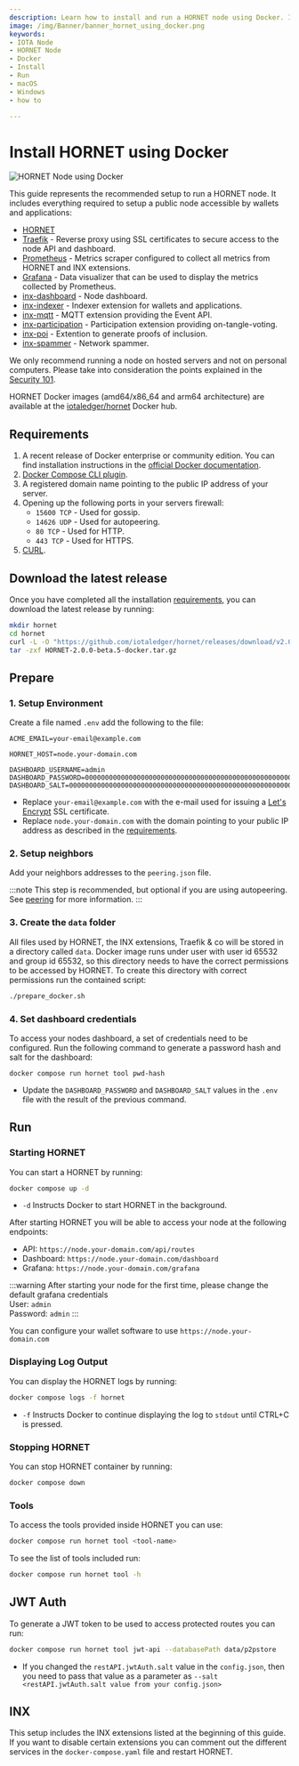 ```yaml
---
description: Learn how to install and run a HORNET node using Docker. It is recommended for macOS and Windows.
image: /img/Banner/banner_hornet_using_docker.png
keywords:
- IOTA Node
- HORNET Node
- Docker
- Install
- Run
- macOS
- Windows
- how to

---
```


# Install HORNET using Docker

![HORNET Node using Docker](/img/Banner/banner_hornet_using_docker.png)

This guide represents the recommended setup to run a HORNET node.
It includes everything required to setup a public node accessible by wallets and applications:
- [HORNET](https://github.com/iotaledger/hornet)
- [Traefik](https://traefik.io) - Reverse proxy using SSL certificates to secure access to the node API and dashboard.
- [Prometheus](https://prometheus.io) - Metrics scraper configured to collect all metrics from HORNET and INX extensions.
- [Grafana](https://grafana.com) - Data visualizer that can be used to display the metrics collected by Prometheus.
- [inx-dashboard](https://github.com/iotaledger/inx-dashboard) - Node dashboard.
- [inx-indexer](https://github.com/iotaledger/inx-dashboard) - Indexer extension for wallets and applications.
- [inx-mqtt](https://github.com/iotaledger/inx-mqtt) - MQTT extension providing the Event API.
- [inx-participation](https://github.com/iotaledger/inx-participation) - Participation extension providing on-tangle-voting.
- [inx-poi](https://github.com/iotaledger/inx-poi) - Extention to generate proofs of inclusion.
- [inx-spammer](https://github.com/iotaledger/inx-spammer) - Network spammer.

We only recommend running a node on hosted servers and not on personal computers.
Please take into consideration the points explained in the [Security 101](https://wiki.iota.org/nodes/explanations/security_101#securing-your-device).

HORNET Docker images (amd64/x86_64 and arm64 architecture) are available at the [iotaledger/hornet](https://hub.docker.com/r/iotaledger/hornet) Docker hub.

## Requirements
1. A recent release of Docker enterprise or community edition. You can find installation instructions in the [official Docker documentation](https://docs.docker.com/engine/install/).
2. [Docker Compose CLI plugin](https://docs.docker.com/compose/install/compose-plugin/).
3. A registered domain name pointing to the public IP address of your server.
4. Opening up the following ports in your servers firewall:
   - `15600 TCP` - Used for gossip.
   - `14626 UDP` - Used for autopeering.
   - `80 TCP` - Used for HTTP.
   - `443 TCP` - Used for HTTPS.
5. [CURL](https://curl.se/).

## Download the latest release

Once you have completed all the installation [requirements](#requirements), you can download the latest release by running:

```sh
mkdir hornet
cd hornet
curl -L -O "https://github.com/iotaledger/hornet/releases/download/v2.0.0-beta.5/HORNET-2.0.0-beta.5-docker.tar.gz"
tar -zxf HORNET-2.0.0-beta.5-docker.tar.gz
```

## Prepare

### 1. Setup Environment

Create a file named `.env` add the following to the file:

```
ACME_EMAIL=your-email@example.com

HORNET_HOST=node.your-domain.com

DASHBOARD_USERNAME=admin
DASHBOARD_PASSWORD=0000000000000000000000000000000000000000000000000000000000000000
DASHBOARD_SALT=0000000000000000000000000000000000000000000000000000000000000000
```

* Replace `your-email@example.com` with the e-mail used for issuing a [Let's Encrypt](https://letsencrypt.org) SSL certificate.
* Replace `node.your-domain.com` with the domain pointing to your public IP address as described in the [requirements](#requirements). 

### 2. Setup neighbors

Add your neighbors addresses to the `peering.json` file.

:::note
This step is recommended, but optional if you are using autopeering.
See [peering](../references/peering.md) for more information.
:::


### 3. Create the `data` folder

All files used by HORNET, the INX extensions, Traefik & co will be stored in a directory called `data`.
Docker image runs under user with user id 65532 and group id 65532, so this directory needs to have the correct permissions to be accessed by HORNET.
To create this directory with correct permissions run the contained script:

```sh
./prepare_docker.sh
```

### 4. Set dashboard credentials

To access your nodes dashboard, a set of credentials need to be configured.
Run the following command to generate a password hash and salt for the dashboard:

```
docker compose run hornet tool pwd-hash
```

* Update the `DASHBOARD_PASSWORD` and `DASHBOARD_SALT` values in the `.env` file with the result of the previous command.

## Run

### Starting HORNET

You can start a HORNET by running:

```sh
docker compose up -d
```

* `-d` Instructs Docker to start HORNET in the background.

After starting HORNET you will be able to access your node at the following endpoints:
- API: `https://node.your-domain.com/api/routes`
- Dashboard: `https://node.your-domain.com/dashboard`
- Grafana: `https://node.your-domain.com/grafana`

:::warning
   After starting your node for the first time, please change the default grafana credentials<br />
   User: `admin`<br />
   Password: `admin`
:::

You can configure your wallet software to use `https://node.your-domain.com`

### Displaying Log Output

You can display the HORNET logs by running:
```sh
docker compose logs -f hornet
```

* `-f`
Instructs Docker to continue displaying the log to `stdout` until CTRL+C is pressed.

### Stopping HORNET

You can stop HORNET container by running:
```sh
docker compose down
```

### Tools

To access the tools provided inside HORNET you can use:
```sh
docker compose run hornet tool <tool-name>
```

To see the list of tools included run:
```sh
docker compose run hornet tool -h
```

## JWT Auth

To generate a JWT token to be used to access protected routes you can run:
```sh
docker compose run hornet tool jwt-api --databasePath data/p2pstore
```

* If you changed the `restAPI.jwtAuth.salt` value in the `config.json`, then you need to pass that value as a parameter as `--salt <restAPI.jwtAuth.salt value from your config.json>`

## INX

This setup includes the INX extensions listed at the beginning of this guide.
If you want to disable certain extensions you can comment out the different services in the `docker-compose.yaml` file and restart HORNET.


